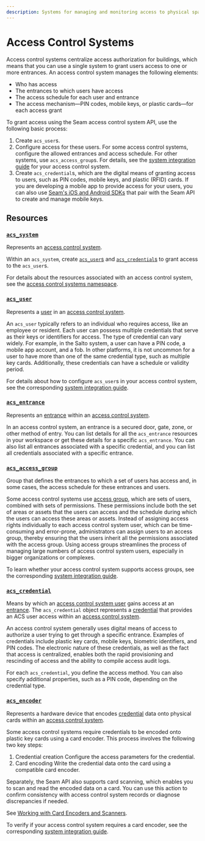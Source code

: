 ```yaml
---
description: Systems for managing and monitoring access to physical spaces
---
```


# Access Control Systems

Access control systems centralize access authorization for buildings, which means that you can use a single system to grant users access to one or more entrances. An access control system manages the following elements:

- Who has access
- The entrances to which users have access
- The access schedule for each user and entrance
- The access mechanism—PIN codes, mobile keys, or plastic cards—for each access grant

To grant access using the Seam access control system API, use the following basic process:

1. Create `acs_user`s.
2. Configure access for these users.
   For some access control systems, configure the allowed entrances and access schedule. For other systems, use `acs_access_group`s. For details, see the [system integration guide](../../device-and-system-integration-guides/overview.md#access-control-systems) for your access control system.
3. Create `acs_credential`s, which are the digital means of granting access to users, such as PIN codes, mobile keys, and plastic (RFID) cards.
   If you are developing a mobile app to provide access for your users, you can also use [Seam's iOS and Android SDKs](../../capability-guides/mobile-access/mobile-device-sdks/README.md) that pair with the Seam API to create and manage mobile keys.

## Resources

### [`acs_system`](./systems/README.md#acs_system)
Represents an [access control system](https://docs.seam.co/latest/capability-guides/access-systems).

Within an `acs_system`, create [`acs_user`s](https://docs.seam.co/latest/api/acs/users#acs_user) and [`acs_credential`s](https://docs.seam.co/latest/api/acs/credentials#acs_credential) to grant access to the `acs_user`s.

For details about the resources associated with an access control system, see the [access control systems namespace](https://docs.seam.co/latest/api/acs).

### [`acs_user`](./users/README.md#acs_user)
Represents a [user](https://docs.seam.co/latest/capability-guides/access-systems/user-management) in an [access control system](https://docs.seam.co/latest/capability-guides/access-systems).

An `acs_user` typically refers to an individual who requires access, like an employee or resident. Each user can possess multiple credentials that serve as their keys or identifiers for access. The type of credential can vary widely. For example, in the Salto system, a user can have a PIN code, a mobile app account, and a fob. In other platforms, it is not uncommon for a user to have more than one of the same credential type, such as multiple key cards. Additionally, these credentials can have a schedule or validity period.

For details about how to configure `acs_user`s in your access control system, see the corresponding [system integration guide](../../device-and-system-integration-guides/overview.md#access-control-systems).

### [`acs_entrance`](./entrances/README.md#acs_entrance)
Represents an [entrance](../../capability-guides/access-systems/retrieving-entrance-details.md) within an [access control system](https://docs.seam.co/latest/capability-guides/access-systems).

In an access control system, an entrance is a secured door, gate, zone, or other method of entry. You can list details for all the `acs_entrance` resources in your workspace or get these details for a specific `acs_entrance`. You can also list all entrances associated with a specific credential, and you can list all credentials associated with a specific entrance.

### [`acs_access_group`](./access_groups/README.md#acs_access_group)
Group that defines the entrances to which a set of users has access and, in some cases, the access schedule for these entrances and users.

Some access control systems use [access group](https://docs.seam.co/latest/capability-guides/access-systems/assigning-users-to-access-groups), which are sets of users, combined with sets of permissions. These permissions include both the set of areas or assets that the users can access and the schedule during which the users can access these areas or assets. Instead of assigning access rights individually to each access control system user, which can be time-consuming and error-prone, administrators can assign users to an access group, thereby ensuring that the users inherit all the permissions associated with the access group. Using access groups streamlines the process of managing large numbers of access control system users, especially in bigger organizations or complexes.

To learn whether your access control system supports access groups, see the corresponding [system integration guide](../../device-and-system-integration-guides/overview.md#access-control-systems).

### [`acs_credential`](./credentials/README.md#acs_credential)
Means by which an [access control system user](https://docs.seam.co/latest/capability-guides/access-systems/user-management) gains access at an [entrance](../../capability-guides/access-systems/retrieving-entrance-details.md). The `acs_credential` object represents a [credential](../../capability-guides/access-systems/managing-credentials.md) that provides an ACS user access within an [access control system](https://docs.seam.co/latest/capability-guides/access-systems).

An access control system generally uses digital means of access to authorize a user trying to get through a specific entrance. Examples of credentials include plastic key cards, mobile keys, biometric identifiers, and PIN codes. The electronic nature of these credentials, as well as the fact that access is centralized, enables both the rapid provisioning and rescinding of access and the ability to compile access audit logs.

For each `acs_credential`, you define the access method. You can also specify additional properties, such as a PIN code, depending on the credential type.

### [`acs_encoder`](./encoders/README.md#acs_encoder)
Represents a hardware device that encodes [credential](../../capability-guides/access-systems/managing-credentials.md) data onto physical cards within an [access control system](https://docs.seam.co/latest/capability-guides/access-systems).

Some access control systems require credentials to be encoded onto plastic key cards using a card encoder. This process involves the following two key steps:

1. Credential creation
   Configure the access parameters for the credential.
2. Card encoding
   Write the credential data onto the card using a compatible card encoder.

Separately, the Seam API also supports card scanning, which enables you to scan and read the encoded data on a card. You can use this action to confirm consistency with access control system records or diagnose discrepancies if needed.

 See [Working with Card Encoders and Scanners](../../capability-guides/access-systems/working-with-card-encoders-and-scanners/README.md).

To verify if your access control system requires a card encoder, see the corresponding [system integration guide](../../device-and-system-integration-guides/overview.md#access-control-systems).

